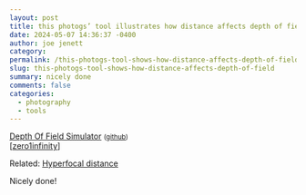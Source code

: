 ```yaml
---
layout: post
title: this photogs’ tool illustrates how distance affects depth of field
date: 2024-05-07 14:36:37 -0400
author: joe jenett
category: 
permalink: /this-photogs-tool-shows-how-distance-affects-depth-of-field/
slug: this-photogs-tool-shows-how-distance-affects-depth-of-field
summary: nicely done
comments: false
categories:
  - photography
  - tools
---
```

<a title="Depth Of Field Simulator" href="https://jherr.github.io/depth-of-field/">Depth Of Field Simulator</a> <small>(<a href="https://github.com/jherr/depth-of-field">github</a>)</small><br>[<a href="https://pinboard.in/u:zero1infinity">zero1infinity</a>]

Related: <a title="Hyperfocal distance - Wikipedia" href="https://en.wikipedia.org/wiki/Hyperfocal_distance">Hyperfocal distance</a>

Nicely done!

<a style="display:none;" href="https://brid.gy/publish/mastodon"><small>(cross-posted to mastodon)</small></a>